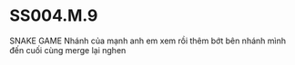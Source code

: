 # SS004.M.9
SNAKE GAME
Nhánh của mạnh anh em xem rồi thêm bớt bên nhánh mình đến cuối cùng merge lại nghen
